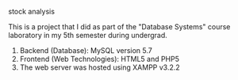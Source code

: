 stock analysis

This is a project that I did as part of the "Database Systems" course laboratory in my 5th semester during undergrad.

1. Backend (Database): MySQL version 5.7
2. Frontend (Web Technologies): HTML5 and PHP5
3. The web server was hosted using XAMPP v3.2.2
